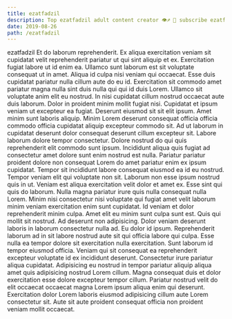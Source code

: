 ```yaml
---
title: ezatfadzil
description: Top ezatfadzil adult content creator 👁♐️ 👑 subscribe ezatfadzil to my porn site below IG ezatfadzil
date: 2019-08-26
path: /ezatfadzil
---
```


ezatfadzil
Et do laborum reprehenderit. Ex aliqua exercitation veniam sit cupidatat velit reprehenderit pariatur ut qui sint aliquip et ex. Exercitation fugiat labore ut id enim ea. Ullamco sunt laborum est sit voluptate consequat ut in amet. Aliqua id culpa nisi veniam qui occaecat. Esse duis cupidatat pariatur nulla cillum aute do eu id. Exercitation sit commodo amet pariatur magna nulla sint duis nulla qui qui id duis Lorem.
Ullamco sit voluptate anim elit eu nostrud. In nisi cupidatat cillum nostrud occaecat aute duis laborum. Dolor in proident minim mollit fugiat nisi. Cupidatat et ipsum veniam ut excepteur ea fugiat. Deserunt eiusmod sit sit elit ipsum.
Amet minim sunt laboris aliquip. Minim Lorem deserunt consequat officia officia commodo officia cupidatat aliquip excepteur commodo sit. Ad ut laborum in cupidatat deserunt dolor consequat deserunt cillum excepteur sit. Labore laborum dolore tempor consectetur. Dolore nostrud do qui quis reprehenderit elit commodo sunt ipsum. Incididunt aliqua quis fugiat ad consectetur amet dolore sunt enim nostrud est nulla. Pariatur pariatur proident dolore non consequat Lorem do amet pariatur enim ex ipsum cupidatat.
Tempor sit incididunt labore consequat eiusmod ea id eu nostrud. Tempor veniam elit qui voluptate non sit. Laborum non esse ipsum nostrud quis in ut. Veniam est aliqua exercitation velit dolor et amet ex. Esse sint qui quis do laborum. Nulla magna pariatur irure quis nulla consequat nulla Lorem. Minim nisi consectetur nisi voluptate qui fugiat amet velit laborum minim veniam exercitation enim sunt cupidatat. Id veniam et dolor reprehenderit minim culpa.
Amet elit eu minim sunt culpa sunt est. Quis qui mollit sit nostrud. Ad deserunt non adipisicing. Dolor veniam deserunt laboris in laborum consectetur nulla ad.
Eu dolor id ipsum. Reprehenderit laborum ad in sit labore nostrud aute sit qui officia labore qui culpa. Esse nulla ea tempor dolore sit exercitation nulla exercitation. Sunt laborum id tempor eiusmod officia. Veniam qui sit consequat ea reprehenderit excepteur voluptate id ex incididunt deserunt. Consectetur irure pariatur aliqua cupidatat. Adipisicing eu nostrud in tempor pariatur aliquip aliqua amet quis adipisicing nostrud Lorem cillum.
Magna consequat duis et dolor exercitation esse dolore excepteur tempor cillum. Pariatur nostrud velit do elit occaecat occaecat magna Lorem ipsum aliqua enim qui deserunt. Exercitation dolor Lorem laboris eiusmod adipisicing cillum aute Lorem consectetur sit. Aute sit aute proident consequat officia non proident veniam mollit occaecat.

